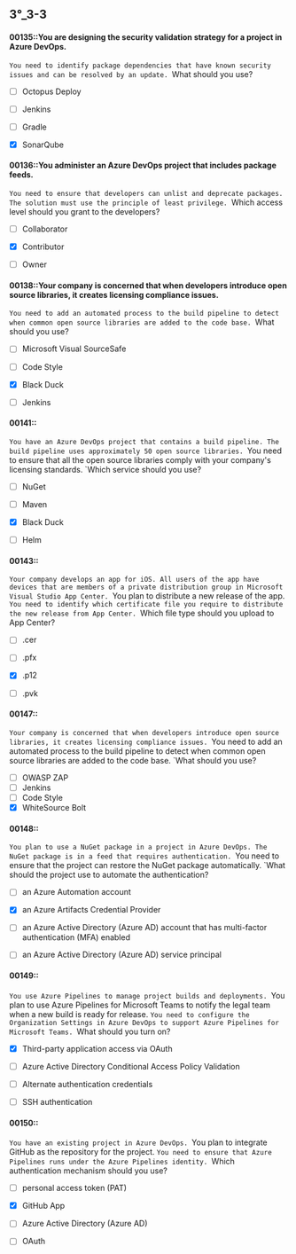 
##   3°_3-3

#### 00135::You are designing the security validation strategy for a project in Azure DevOps.
`You need to identify package dependencies that have known security issues and can be resolved by an update.
`What should you use?

- [ ] Octopus Deploy
- [ ] Jenkins
- [ ] Gradle
- [x] SonarQube


#### 00136::You administer an Azure DevOps project that includes package feeds.
`You need to ensure that developers can unlist and deprecate packages. The solution must use the principle of least privilege.
`Which access level should you grant to the developers?

- [ ] Collaborator
- [x] Contributor
- [ ] Owner




#### 00138::Your company is concerned that when developers introduce open source libraries, it creates licensing compliance issues.
`You need to add an automated process to the build pipeline to detect when common open source libraries are added to the code base.
`What should you use?

- [ ] Microsoft Visual SourceSafe
- [ ] Code Style
- [x] Black Duck
- [ ] Jenkins



#### 00141::
`You have an Azure DevOps project that contains a build pipeline. The build pipeline uses approximately 50 open source libraries.
`You need to ensure that all the open source libraries comply with your company's licensing standards.
`Which service should you use?

- [ ] NuGet
- [ ] Maven
- [x] Black Duck
- [ ] Helm



#### 00143::
`Your company develops an app for iOS. All users of the app have devices that are members of a private distribution group in Microsoft Visual Studio App Center.
`You plan to distribute a new release of the app.
`You need to identify which certificate file you require to distribute the new release from App Center.
`Which file type should you upload to App Center?

- [ ] .cer
- [ ] .pfx
- [x] .p12
- [ ] .pvk


#### 00147::
`Your company is concerned that when developers introduce open source libraries, it creates licensing compliance issues.
`You need to add an automated process to the build pipeline to detect when common open source libraries are added to the code base.
`What should you use?

- [ ] OWASP ZAP
- [ ] Jenkins
- [ ] Code Style
- [x] WhiteSource Bolt

#### 00148::
`You plan to use a NuGet package in a project in Azure DevOps. The NuGet package is in a feed that requires authentication.
`You need to ensure that the project can restore the NuGet package automatically.
`What should the project use to automate the authentication?

- [ ] an Azure Automation account
- [x] an Azure Artifacts Credential Provider
- [ ] an Azure Active Directory (Azure AD) account that has multi-factor authentication (MFA) enabled
- [ ] an Azure Active Directory (Azure AD) service principal


#### 00149::
`You use Azure Pipelines to manage project builds and deployments.
`You plan to use Azure Pipelines for Microsoft Teams to notify the legal team when a new build is ready for release.
`You need to configure the Organization Settings in Azure DevOps to support Azure Pipelines for Microsoft Teams.
`What should you turn on?

- [x] Third-party application access via OAuth
- [ ] Azure Active Directory Conditional Access Policy Validation
- [ ] Alternate authentication credentials
- [ ] SSH authentication


#### 00150::
`You have an existing project in Azure DevOps.
`You plan to integrate GitHub as the repository for the project.
`You need to ensure that Azure Pipelines runs under the Azure Pipelines identity.
`Which authentication mechanism should you use?

- [ ] personal access token (PAT)
- [x] GitHub App
- [ ] Azure Active Directory (Azure AD)
- [ ] OAuth


